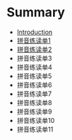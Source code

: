 # Summary

* [Introduction](README.md)
* [拼音练读单1](chapter1.md)
* [拼音练读单2](pin-yin-lian-du-dan-2.md)
* 拼音练读单3
* 拼音练读单4
* 拼音练读单5
* 拼音练读单6
* 拼音练读单7
* 拼音练读单8
* 拼音练读单9
* 拼音练读单10
* 拼音练读单11

